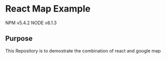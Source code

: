 # React Map Example

NPM v5.4.2
NODE v8.1.3

## Purpose
This Repository is to demostrate the combination of react and google map
